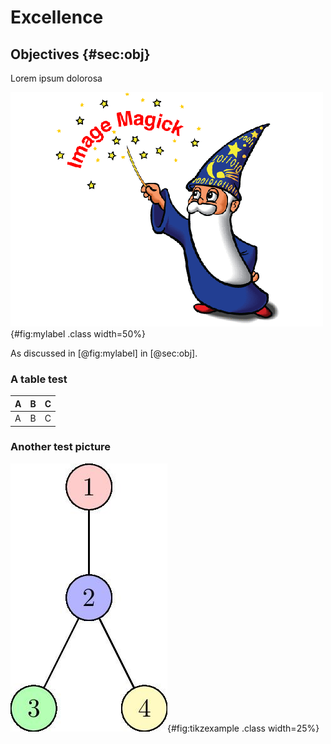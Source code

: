 # Excellence 

## Objectives  {#sec:obj}

Lorem ipsum dolorosa 
    
![This is a caption](/media/upload/b04ee7c7-e714-49bb-b1c3-1d2b81f575ca.png){#fig:mylabel .class width=50%}
    
    
As discussed in  [@fig:mylabel]   in [@sec:obj].
    
### A table test 

| A | B | C |
|---|---|---|
| A | B | C |
   
### Another test picture 

![A tikz figure as an example](/media/upload/5ef8028d-e991-43ea-be67-a729aa8b7012.jpg){#fig:tikzexample .class width=25%}
    
    
    
    